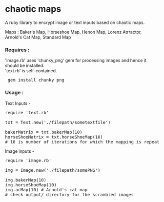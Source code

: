 chaotic maps
============
A ruby library to encrypt image or text inputs based on chaotic maps.

Maps : Baker's Map, Horseshoe Map, Henon Map, Lorenz Atrractor, Arnold's Cat Map, Standard Map

<h3>Requires : </h3>

'image.rb' uses 'chunky_png' gem for processing images and hence it should be installed. <br/>
'text.rb' is self-contained.
<pre> gem install chunky_png </pre>

<h3>Usage : </h3>

Text Inputs -
<pre>
require 'text.rb'

txt = Text.new('./filepath/sometextfile')

bakerMatrix = txt.bakerMap(10) 
horseShoeMatrix = txt.horseShoeMap(10)  
# 10 is number of iterations for which the mapping is repeated, default value is 1
</pre>

Image inputs -
<pre>
require 'image.rb'

img = Image.new('./filepath/somePNG')

img.bakerMap(10) 
img.horseShoeMap(10)
img.acMap(10) # Arnold's cat map
# check output/ directory for the scrambled images
</pre>
